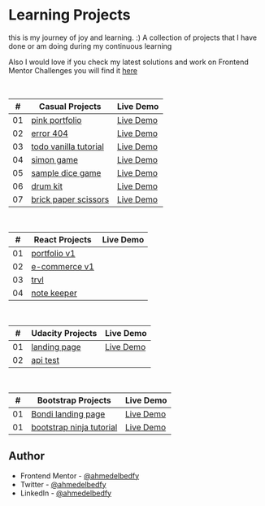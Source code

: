 # Learning Projects

this is my journey of joy and learning. :)
A collection of projects that I have done or am doing during my continuous learning

Also I would love if you check my latest solutions and work on Frontend Mentor Challenges you will find it [here](https://ahmedelbedfy.github.io/Frontend-Mentor/)


<br>

|  #  | Casual Projects                                                                                                         | Live Demo                                                                                         |
| :-: | ----------------------------------------------------------------------------------------------------------------------- | ------------------------------------------------------------------------------------------------- |
| 01  | [pink portfolio](https://github.com/AhmedElbedfy/while-learning-projects/tree/main/casual/pink-portfolio)               | [Live Demo](https://ahmedelbedfy.github.io/while-learning-projects/casual/pink-portfolio/)        |
| 02  | [error 404](https://github.com/AhmedElbedfy/while-learning-projects/tree/main/casual/error-404)                         | [Live Demo](https://ahmedelbedfy.github.io/while-learning-projects/casual/error-404/)             |
| 03  | [todo vanilla tutorial](https://github.com/AhmedElbedfy/while-learning-projects/tree/main/casual/todo-vanilla-tutorial) | [Live Demo](https://ahmedelbedfy.github.io/while-learning-projects/casual/todo-vanilla-tutorial/) |
| 04  | [simon game](https://github.com/AhmedElbedfy/while-learning-projects/tree/main/casual/simon-game)                       | [Live Demo](https://ahmedelbedfy.github.io/while-learning-projects/casual/simon-game/)            |
| 05  | [sample dice game](https://github.com/AhmedElbedfy/while-learning-projects/tree/main/casual/sample_dice_game)           | [Live Demo](https://ahmedelbedfy.github.io/while-learning-projects/casual/sample_dice_game/)      |
| 06  | [drum kit](https://github.com/AhmedElbedfy/while-learning-projects/tree/main/casual/drum_kit)                           | [Live Demo](https://ahmedelbedfy.github.io/while-learning-projects/casual/drum_kit/)              |
| 07  | [brick paper scissors](https://github.com/AhmedElbedfy/while-learning-projects/tree/main/casual/brick_paper_scissors)   | [Live Demo](https://ahmedelbedfy.github.io/while-learning-projects/casual/brick_paper_scissors/)  |

<br>

|  #  | React Projects                                                                                         | Live Demo |
| :-: | ------------------------------------------------------------------------------------------------------ | --------- |
| 01  | [portfolio v1](https://github.com/AhmedElbedfy/while-learning-projects/tree/main/react/portfolio-v1)   |           |
| 02  | [e-commerce v1](https://github.com/AhmedElbedfy/while-learning-projects/tree/main/react/e-commerce-v1) |           |
| 03  | [trvl](https://github.com/AhmedElbedfy/while-learning-projects/tree/main/react/trvl)                   |           |
| 04  | [note keeper](https://github.com/AhmedElbedfy/while-learning-projects/tree/main/react/note-keeper)     |           |

<br>

|  #  | Udacity Projects                                                                                       | Live Demo                                                                                 |
| :-: | ------------------------------------------------------------------------------------------------------ | ----------------------------------------------------------------------------------------- |
| 01  | [landing page](https://github.com/AhmedElbedfy/while-learning-projects/tree/main/udacity/landing-page) | [Live Demo](https://ahmedelbedfy.github.io/while-learning-projects/udacity/landing-page/) |
| 02  | [api test](https://github.com/AhmedElbedfy/while-learning-projects/tree/main/udacity/api-test)         |                                                                                           |

<br>

|  #  | Bootstrap Projects                                                                                                               | Live Demo                                                                                                  |
| :-: | -------------------------------------------------------------------------------------------------------------------------------- | ---------------------------------------------------------------------------------------------------------- |
| 01  | [Bondi landing page](https://github.com/AhmedElbedfy/while-learning-projects/tree/main/bootstrap/Bondi-landing-page-template)    | [Live Demo](https://ahmedelbedfy.github.io/while-learning-projects/bootstrap/Bondi-landing-page-template/) |
| 01  | [bootstrap ninja tutorial](https://github.com/AhmedElbedfy/while-learning-projects/tree/main/bootstrap/bootstrap-ninja-tutorial) | [Live Demo](https://ahmedelbedfy.github.io/while-learning-projects/bootstrap/bootstrap-ninja-tutorial/)    |

## Author

- Frontend Mentor - [@ahmedelbedfy](https://www.frontendmentor.io/profile/ahmedelbedfy)
- Twitter - [@ahmedelbedfy](https://www.twitter.com/ahmedelbedfy)
- LinkedIn - [@ahmedelbedfy](https://www.linkedin.com/in/ahmedelbedfy/)
